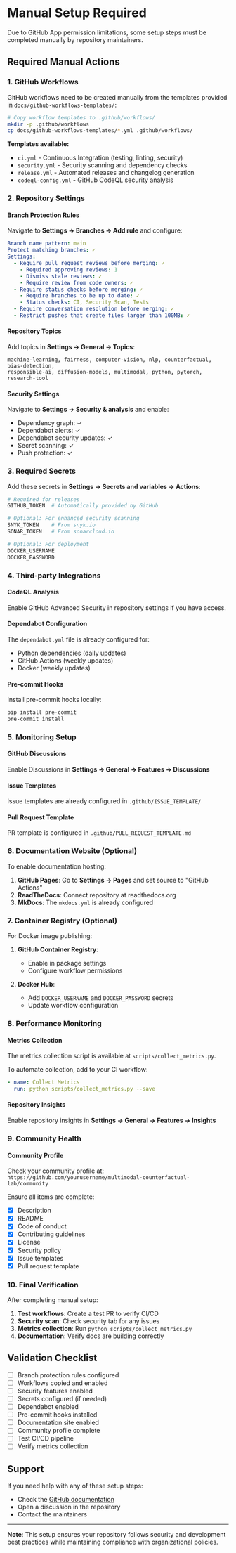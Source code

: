 # Manual Setup Required

Due to GitHub App permission limitations, some setup steps must be completed manually by repository maintainers.

## Required Manual Actions

### 1. GitHub Workflows
GitHub workflows need to be created manually from the templates provided in `docs/github-workflows-templates/`:

```bash
# Copy workflow templates to .github/workflows/
mkdir -p .github/workflows
cp docs/github-workflows-templates/*.yml .github/workflows/
```

**Templates available:**
- `ci.yml` - Continuous Integration (testing, linting, security)
- `security.yml` - Security scanning and dependency checks
- `release.yml` - Automated releases and changelog generation
- `codeql-config.yml` - GitHub CodeQL security analysis

### 2. Repository Settings

#### Branch Protection Rules
Navigate to **Settings → Branches → Add rule** and configure:

```yaml
Branch name pattern: main
Protect matching branches: ✓
Settings:
  - Require pull request reviews before merging: ✓
    - Required approving reviews: 1
    - Dismiss stale reviews: ✓
    - Require review from code owners: ✓
  - Require status checks before merging: ✓
    - Require branches to be up to date: ✓
    - Status checks: CI, Security Scan, Tests
  - Require conversation resolution before merging: ✓
  - Restrict pushes that create files larger than 100MB: ✓
```

#### Repository Topics
Add topics in **Settings → General → Topics**:
```
machine-learning, fairness, computer-vision, nlp, counterfactual, bias-detection, 
responsible-ai, diffusion-models, multimodal, python, pytorch, research-tool
```

#### Security Settings
Navigate to **Settings → Security & analysis** and enable:
- Dependency graph: ✓
- Dependabot alerts: ✓
- Dependabot security updates: ✓
- Secret scanning: ✓
- Push protection: ✓

### 3. Required Secrets

Add these secrets in **Settings → Secrets and variables → Actions**:

```bash
# Required for releases
GITHUB_TOKEN  # Automatically provided by GitHub

# Optional: For enhanced security scanning
SNYK_TOKEN    # From snyk.io
SONAR_TOKEN   # From sonarcloud.io

# Optional: For deployment
DOCKER_USERNAME
DOCKER_PASSWORD
```

### 4. Third-party Integrations

#### CodeQL Analysis
Enable GitHub Advanced Security in repository settings if you have access.

#### Dependabot Configuration
The `dependabot.yml` file is already configured for:
- Python dependencies (daily updates)
- GitHub Actions (weekly updates)
- Docker (weekly updates)

#### Pre-commit Hooks
Install pre-commit hooks locally:
```bash
pip install pre-commit
pre-commit install
```

### 5. Monitoring Setup

#### GitHub Discussions
Enable Discussions in **Settings → General → Features → Discussions**

#### Issue Templates
Issue templates are already configured in `.github/ISSUE_TEMPLATE/`

#### Pull Request Template
PR template is configured in `.github/PULL_REQUEST_TEMPLATE.md`

### 6. Documentation Website (Optional)

To enable documentation hosting:

1. **GitHub Pages**: Go to **Settings → Pages** and set source to "GitHub Actions"
2. **ReadTheDocs**: Connect repository at readthedocs.org
3. **MkDocs**: The `mkdocs.yml` is already configured

### 7. Container Registry (Optional)

For Docker image publishing:

1. **GitHub Container Registry**: 
   - Enable in package settings
   - Configure workflow permissions

2. **Docker Hub**:
   - Add `DOCKER_USERNAME` and `DOCKER_PASSWORD` secrets
   - Update workflow configuration

### 8. Performance Monitoring

#### Metrics Collection
The metrics collection script is available at `scripts/collect_metrics.py`. 

To automate collection, add to your CI workflow:
```yaml
- name: Collect Metrics
  run: python scripts/collect_metrics.py --save
```

#### Repository Insights
Enable repository insights in **Settings → General → Features → Insights**

### 9. Community Health

#### Community Profile
Check your community profile at: `https://github.com/yourusername/multimodal-counterfactual-lab/community`

Ensure all items are complete:
- [x] Description
- [x] README
- [x] Code of conduct
- [x] Contributing guidelines
- [x] License
- [x] Security policy
- [x] Issue templates
- [x] Pull request template

### 10. Final Verification

After completing manual setup:

1. **Test workflows**: Create a test PR to verify CI/CD
2. **Security scan**: Check security tab for any issues
3. **Metrics collection**: Run `python scripts/collect_metrics.py`
4. **Documentation**: Verify docs are building correctly

## Validation Checklist

- [ ] Branch protection rules configured
- [ ] Workflows copied and enabled
- [ ] Security features enabled
- [ ] Secrets configured (if needed)
- [ ] Dependabot enabled
- [ ] Pre-commit hooks installed
- [ ] Documentation site enabled
- [ ] Community profile complete
- [ ] Test CI/CD pipeline
- [ ] Verify metrics collection

## Support

If you need help with any of these setup steps:
- Check the [GitHub documentation](https://docs.github.com)
- Open a discussion in the repository
- Contact the maintainers

---

**Note**: This setup ensures your repository follows security and development best practices while maintaining compliance with organizational policies.